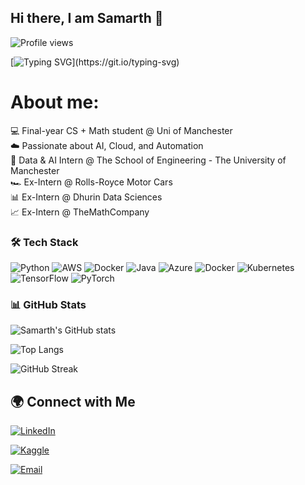 ## Hi there, I am Samarth 👋   

![Profile views](https://komarev.com/ghpvc/?username=samarth-web&label=Views&color=yellow&style=for-the-badge)

[![Typing SVG](https://readme-typing-svg.herokuapp.com?font=Fira+Code&pause=1000&random=false&width=435&lines=Welcome+to+my+profile!+.+.+.;;)](https://git.io/typing-svg)





# About me:


💻 Final-year CS + Math student @ Uni of Manchester  
☁️ Passionate about AI, Cloud, and Automation  
🚀 Data & AI Intern @ The School of Engineering - The University of Manchester <br>
🏎 Ex-Intern @ Rolls-Royce Motor Cars <br>
📊 Ex-Intern @ Dhurin Data Sciences <br>
📈 Ex-Intern @ TheMathCompany

### 🛠 Tech Stack
![Python](https://img.shields.io/badge/Python-3776AB?style=for-the-badge&logo=python&logoColor=white)
![AWS](https://img.shields.io/badge/AWS-FF9900?style=for-the-badge&logo=amazon-aws&logoColor=white)
![Docker](https://img.shields.io/badge/Docker-2496ED?style=for-the-badge&logo=docker&logoColor=white)
![Java](https://img.shields.io/badge/Java-007396?style=for-the-badge&logo=java&logoColor=white)
![Azure](https://img.shields.io/badge/Azure-0078D4?style=for-the-badge&logo=microsoft-azure&logoColor=white)
![Docker](https://img.shields.io/badge/Docker-2496ED?style=for-the-badge&logo=docker&logoColor=white)
![Kubernetes](https://img.shields.io/badge/Kubernetes-326CE5?style=for-the-badge&logo=kubernetes&logoColor=white)
![TensorFlow](https://img.shields.io/badge/TensorFlow-FF6F00?style=for-the-badge&logo=tensorflow&logoColor=white)
![PyTorch](https://img.shields.io/badge/PyTorch-EE4C2C?style=for-the-badge&logo=pytorch&logoColor=white)



### 📊 GitHub Stats
![Samarth's GitHub stats](https://github-readme-stats.vercel.app/api?username=samarth-web&show_icons=true&theme=radical&show_icons=true&cache_seconds=3600)


![Top Langs](https://github-readme-stats.vercel.app/api/top-langs/?username=samarth-web&layout=compact&theme=radical&show_icons=true&cache_seconds=3600)


![GitHub Streak](https://streak-stats.demolab.com/?user=samarth-web&theme=radical&show_icons=true&cache_seconds=3600)

## 🌍 Connect with Me

[![LinkedIn](https://img.shields.io/badge/LinkedIn-blue?style=for-the-badge&logo=linkedin)](https://www.linkedin.com/in/samarth-jain-ab69a2253/)


[![Kaggle](https://img.shields.io/badge/Kaggle-000?style=for-the-badge&logo=vercel)](https://www.kaggle.com/samarthj204)  


[![Email](https://img.shields.io/badge/Email-D14836?style=for-the-badge&logo=gmail&logoColor=white)](mailto:samarthj204@gmail.com) 




<!--
**samarth-web/samarth-web** is a ✨ _special_ ✨ repository because its `README.md` (this file) appears on your GitHub profile.
![Samarth's GitHub stats](https://github-readme-stats.vercel.app/api?username=samarth-webE&show_icons=true&theme=radical)

Here are some ideas to get you started:

- 🔭 I’m currently working on ...
- 🌱 I’m currently learning ...
- 👯 I’m looking to collaborate on ...
- 🤔 I’m looking for help with ...
- 💬 Ask me about ...
- 📫 How to reach me: ...
- 😄 Pronouns: ...
- ⚡ Fun fact: ...
-->
